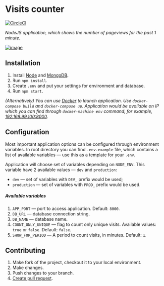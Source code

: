 # Visits counter

[![CircleCI](https://circleci.com/gh/mbyakow/visits-counter/tree/master.svg?style=svg)](https://circleci.com/gh/mbyakow/visits-counter)

_NodeJS application, which shows the number of pageviews for the past 1 minute_.

[![image](https://api.monosnap.com/rpc/file/download?id=zwDLIreh8wdvmVwWaVIbI0G0TI5LSk)](http://35.187.126.169)

## Installation

1. Install [Node](https://nodejs.org/en/) and [MongoDB](https://www.mongodb.com).
1. Run `npm install`.
1. Create `.env` and put your settings for environment and database. 
1. Run `npm start`.

_(Alternatively) You can use [Docker](https://www.docker.com) to launch application. Use `docker-compose build` and `docker-compose up`. Application would be available on IP which you can find through `docker-machine env` command, for example, [192.168.99.100:8000](http://192.168.99.100:8000)._

## Configuration

Most important application options can be configured through environment variables. In root directory you can find `.env.example` file, which contains a list of available variables &mdash; use this as a template for your `.env`.

Application will choose set of variables depending on `NODE_ENV`. This variable have 2 available values &mdash; `dev` and `production`:
   * `dev` &mdash; set of variables with `DEV_` prefix would be used;
   * `production` &mdash; set of variables with `PROD_` prefix would be used.
   
##### Available variables
   
1. `APP_PORT` &mdash; port to access application. Default: `8000`.
1. `DB_URL` &mdash; database connection string.
1. `DB_NAME` &mdash; database name.
1. `COUNT_ONLY_UNIQUE` &mdash; flag to count only unique visits. Available values: `true` or `false`. Default: `false`. 
1. `SHOW_FOR_PERIOD` &mdash; A period to count visits, in minutes. Default: `1`.

## Contributing

1. Make fork of the project, checkout it to your local environment.
1. Make changes.
1. Push changes to your branch.
1. [Create pull request](https://github.com/mbyakow/visitors-count/compare?expand=1).



